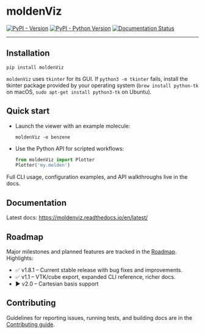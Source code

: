 # moldenViz

[![PyPI - Version](https://img.shields.io/pypi/v/moldenviz.svg)](https://pypi.org/project/moldenviz)
[![PyPI - Python Version](https://img.shields.io/pypi/pyversions/moldenviz.svg)](https://pypi.org/project/moldenviz)
[![Documentation Status](https://readthedocs.org/projects/moldenviz/badge/?version=latest)](https://moldenviz.readthedocs.io/en/latest/?badge=latest)

-----

## Installation

```console
pip install moldenViz
```

``moldenViz`` uses ``tkinter`` for its GUI. If ``python3 -m tkinter`` fails, install the tkinter package provided by your operating system (``brew install python-tk`` on macOS, ``sudo apt-get install python3-tk`` on Ubuntu).

## Quick start

- Launch the viewer with an example molecule:

  ```console
  moldenViz -e benzene
  ```

- Use the Python API for scripted workflows:

  ```python
  from moldenViz import Plotter
  Plotter('my.molden')
  ```

Full CLI usage, configuration examples, and API walkthroughs live in the docs.

## Documentation

Latest docs: https://moldenviz.readthedocs.io/en/latest/

## Roadmap

Major milestones and planned features are tracked in the [Roadmap](https://moldenviz.readthedocs.io/en/latest/roadmap.html). Highlights:

- ✅ v1.8.1 – Current stable release with bug fixes and improvements.
- ✅ v1.1 – VTK/cube export, expanded CLI reference, richer docs.
- ▶️ v2.0 – Cartesian basis support

## Contributing

Guidelines for reporting issues, running tests, and building docs are in the [Contributing guide](https://moldenviz.readthedocs.io/en/latest/contributing.html).
